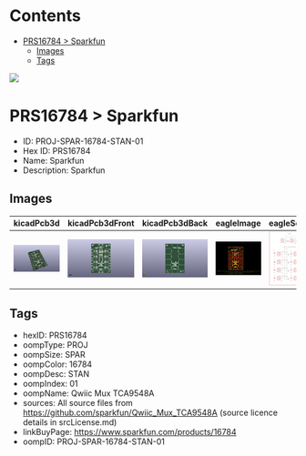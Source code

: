 



Contents
========

* [PRS16784 > Sparkfun](#prs16784--sparkfun)
	* [Images](#images)
	* [Tags](#tags)
  
![][im]
# PRS16784 > Sparkfun

- ID: PROJ-SPAR-16784-STAN-01
- Hex ID: PRS16784
- Name: Sparkfun
- Description: Sparkfun

## Images
  
  

|kicadPcb3d|kicadPcb3dFront|kicadPcb3dBack|eagleImage|eagleSchemImage|
| :---: | :---: | :---: | :---: | :---: |
|[![kicadPcb3d](kicadPcb3d_140.png)](kicadPcb3d.png)|[![kicadPcb3dFront](kicadPcb3dFront_140.png)](kicadPcb3dFront.png)|[![kicadPcb3dBack](kicadPcb3dBack_140.png)](kicadPcb3dBack.png)|[![eagleImage](eagleImage_140.png)](eagleImage.png)|[![eagleSchemImage](eagleSchemImage_140.png)](eagleSchemImage.png)|

## Tags

- hexID: PRS16784
- oompType: PROJ
- oompSize: SPAR
- oompColor: 16784
- oompDesc: STAN
- oompIndex: 01
- oompName: Qwiic Mux TCA9548A
- sources: All source files from https://github.com/sparkfun/Qwiic_Mux_TCA9548A (source licence details in srcLicense.md)
- linkBuyPage: https://www.sparkfun.com/products/16784
- oompID: PROJ-SPAR-16784-STAN-01



[im]: kicadPcb3d_450.png
